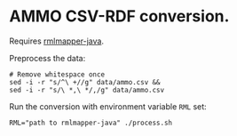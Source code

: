 # AMMO CSV-RDF conversion.

Requires [rmlmapper-java](https://github.com/RMLio/rmlmapper-java).

Preprocess the data:
```
# Remove whitespace once
sed -i -r "s/^\ +//g" data/ammo.csv &&
sed -i -r "s/\ *,\ */,/g" data/ammo.csv
```

Run the conversion with environment variable `RML` set:
```
RML="path to rmlmapper-java" ./process.sh
```
